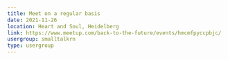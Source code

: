 ```yaml
---
title: Meet on a regular basis
date: 2021-11-26
location: Heart and Soul, Heidelberg
link: https://www.meetup.com/back-to-the-future/events/hmcmfpyccpbjc/
usergroup: smalltalkrn
type: usergroup
---
```

